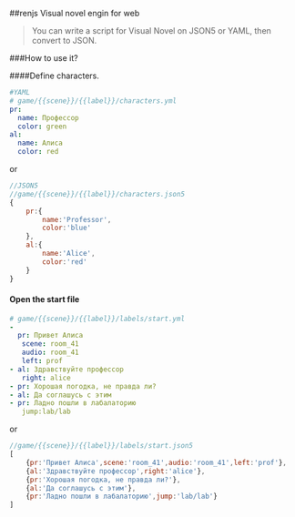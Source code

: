 
##renjs
Visual novel engin for web
>You can write a script for Visual Novel on JSON5 or YAML,
> then convert to JSON.

###How to use it?

####Define characters.


```yaml
#YAML
# game/{{scene}}/{{label}}/characters.yml
pr:
  name: Профессор
  color: green
al:
  name: Алиса
  color: red

```

or

```javascript
//JSON5
//game/{{scene}}/{{label}}/characters.json5
{
	pr:{ 
		name:'Professor',
		color:'blue'
	},
	al:{
		name:'Alice',
		color:'red'
	}
}

```

#### Open the start file
```yaml
# game/{{scene}}/{{label}}/labels/start.yml
-
  pr: Привет Алиса
   scene: room_41
   audio: room_41
   left: prof
- al: Здравствуйте профессор
   right: alice
- pr: Хорошая погодка, не правда ли?
- al: Да соглашусь с этим
- pr: Ладно пошли в лабалаторию
   jump:lab/lab

```
or
```javascript
//game/{{scene}}/{{label}}/labels/start.json5
[
	{pr:'Привет Алиса',scene:'room_41',audio:'room_41',left:'prof'},
	{al:'Здравствуйте профессор',right:'alice'},
	{pr:'Хорошая погодка, не правда ли?'},
	{al:'Да соглашусь с этим'},
	{pr:'Ладно пошли в лабалаторию',jump:'lab/lab'}
]
```

